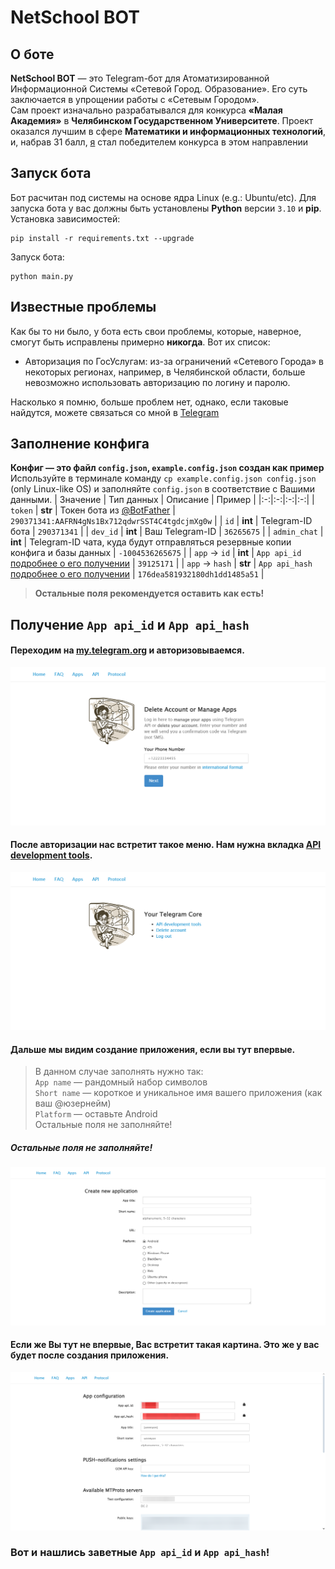 # NetSchool BOT
## О боте
**NetSchool BOT** — это Telegram-бот для Атоматизированной Информационной Системы «Сетевой Город. Образование». Его суть заключается в упрощении работы с «Сетевым Городом».<br>
Сам проект изначально разрабатывался для конкурса **«Малая Академия»** в **Челябинском Государственном Университете**. Проект оказался лучшим в сфере **Математики и информационных технологий**​, и, набрав 31 балл, [я](https://github.com/kamekuro) стал победителем конкурса в этом направлении

## Запуск бота
Бот расчитан под системы на основе ядра Linux (e.g.: Ubuntu/etc). Для запуска бота у вас должны быть установлены **Python** версии `3.10` и **pip**.<br>
Установка зависимостей:<br>
```
pip install -r requirements.txt --upgrade
```
Запуск бота:
```
python main.py
```

## Известные проблемы
Как бы то ни было, у бота есть свои проблемы, которые, наверное, смогут быть исправлены примерно **никогда**. Вот их список:
- Авторизация по ГосУслугам: из-за ограничений «Сетевого Города» в некоторых регионах, например, в Челябинской области, больше невозможно использовать авторизацию по логину и паролю.<br>

Насколько я помню, больше проблем нет, однако, если таковые найдутся, можете связаться со мной в [Telegram](https://kamekuro.t.me)

## Заполнение конфига
**Конфиг — это файл `config.json`, `example.config.json` создан как пример**<br>
Используйте в терминале команду `cp example.config.json config.json` (only Linux-like OS) и заполняйте `config.json` в соответствие с Вашими данными.
| Значение | Тип данных | Описание | Пример |
|:-:|:-:|:-:|:-:|
| `token` | **str** | Токен бота из [@BotFather](https://t.me/BotFather) | `290371341:AAFRN4gNs1Bx712qdwrSST4C4tgdcjmXg0w` |
| `id` | **int** | Telegram-ID бота | `290371341` |
| `dev_id` | **int** | Ваш Telegram-ID | `36265675` |
| `admin_chat` | **int** | Telegram-ID чата, куда будут отправляться резервные копии конфига и базы данных | `-1004536265675` |
| `app` -> `id` | **int** | `App api_id` [подробнее о его получении](https://github.com/kamekuro/netschoolbot?tab=readme-ov-file#получение-app-api_id-и-app-api_hash) | `39125171` |
| `app` -> `hash` | **str** | `App api_hash` [подробнее о его получении](https://github.com/kamekuro/netschoolbot?tab=readme-ov-file#получение-app-api_id-и-app-api_hash) | `176dea581932180dh1dd1485a51` |
> **Остальные поля рекомендуется оставить как есть!**

## Получение `App api_id` и `App api_hash`
#### Переходим на [my.telegram.org](https://my.telegram.org) и авторизовываемся.
![PNG](data/README_1.png)
#### После авторизации нас встретит такое меню. Нам нужна вкладка [API development tools](https://my.telegram.org/apps).
![PNG](data/README_2.png)
#### Дальше мы видим создание приложения, если вы тут впервые.
> В данном случае заполнять нужно так:<br>`App name` —  рандомный набор символов<br>`Short name` — короткое и уникальное имя вашего приложения (как ваш @юзернейм)<br>`Platform` — оставьте Android<br>Остальные поля не заполняйте!
##### Остальные поля не заполняйте!
![PNG](data/README_3.png)
#### Если же Вы тут не впервые, Вас встретит такая картина. Это же у вас будет после создания приложения.
![PNG](data/README_4.png)
### Вот и нашлись заветные `App api_id` и `App api_hash`!
